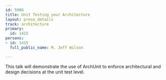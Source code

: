```yaml
---
id: 5906
title: Unit Testing your Architecture
layout: preso_details
track: architecture
primary:
  id: 1415
persons:
- id: 1415
  full_public_name: M. Jeff Wilson

---
```

This talk will demonstrate the use of ArchUnit to enforce architectural and design decisions at the unit test level.